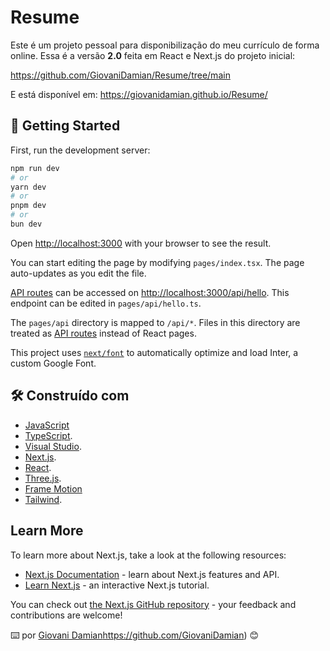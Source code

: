 # Resume

Este é um projeto pessoal para disponibilização do meu currículo de forma online. Essa é a versão **2.0** feita em React e Next.js do projeto inicial:

https://github.com/GiovaniDamian/Resume/tree/main

E está disponível em:
https://giovanidamian.github.io/Resume/

## 🔧 Getting Started

First, run the development server:

```bash
npm run dev
# or
yarn dev
# or
pnpm dev
# or
bun dev
```

Open [http://localhost:3000](http://localhost:3000) with your browser to see the result.

You can start editing the page by modifying `pages/index.tsx`. The page auto-updates as you edit the file.

[API routes](https://nextjs.org/docs/api-routes/introduction) can be accessed on [http://localhost:3000/api/hello](http://localhost:3000/api/hello). This endpoint can be edited in `pages/api/hello.ts`.

The `pages/api` directory is mapped to `/api/*`. Files in this directory are treated as [API routes](https://nextjs.org/docs/api-routes/introduction) instead of React pages.

This project uses [`next/font`](https://nextjs.org/docs/basic-features/font-optimization) to automatically optimize and load Inter, a custom Google Font.

## 🛠️ Construído com

* [JavaScript](https://github.com/documentationjs/documentation)
* [TypeScript](https://www.typescriptlang.org/).
* [Visual Studio](https://visualstudio.microsoft.com/pt-br/).
* [Next.js](https://nextjs.org/docs).
* [React](https://react.dev/).
* [Three.js](https://threejs.org/).
* [Frame Motion](https://github.com/framer/motion)
* [Tailwind](https://tailwindcss.com/).



## Learn More

To learn more about Next.js, take a look at the following resources:

- [Next.js Documentation](https://nextjs.org/docs) - learn about Next.js features and API.
- [Learn Next.js](https://nextjs.org/learn) - an interactive Next.js tutorial.

You can check out [the Next.js GitHub repository](https://github.com/vercel/next.js/) - your feedback and contributions are welcome!



⌨️ por [Giovani Damian](https://github.com/GiovaniDamian)https://github.com/GiovaniDamian) 😊
